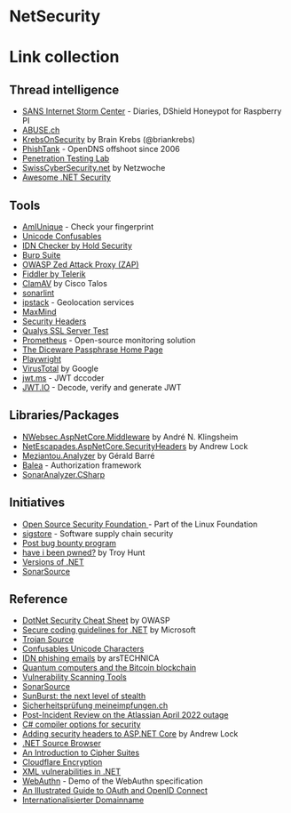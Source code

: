 # NetSecurity

# Link collection

## Thread intelligence

- [SANS Internet Storm Center](https://isc.sans.edu) - Diaries, DShield Honeypot for Raspberry PI
- [ABUSE.ch](https://abuse.ch)
- [KrebsOnSecurity](https://krebsonsecurity.com) by Brain Krebs (@briankrebs)
- [PhishTank](https://phishtank.org) - OpenDNS offshoot since 2006
- [Penetration Testing Lab](https://pentestlab.blog)
- [SwissCyberSecurity.net](https://www.swisscybersecurity.net) by Netzwoche
- [Awesome .NET Security](https://github.com/guardrailsio/awesome-dotnet-security)

## Tools

- [AmIUnique](https://amiunique.org/fp) - Check your fingerprint
- [Unicode Confusables](https://util.unicode.org/UnicodeJsps/confusables.jsp)
- [IDN Checker by Hold Security](https://holdintegrity.com/checker)
- [Burp Suite](https://portswigger.net/burp/communitydownload)
- [OWASP Zed Attack Proxy (ZAP)](https://www.zaproxy.org)
- [Fiddler by Telerik](https://www.telerik.com/fiddler)
- [ClamAV](https://www.clamav.net) by Cisco Talos
- [sonarlint](https://www.sonarlint.org)
- [ipstack](https://ipstack.com) - Geolocation services
- [MaxMind](https://www.maxmind.com)
- [Security Headers](https://securityheaders.com)
- [Qualys SSL Server Test](https://www.ssllabs.com/ssltest)
- [Prometheus](https://prometheus.io) - Open-source monitoring solution
- [The Diceware Passphrase Home Page](https://theworld.com/~reinhold/diceware.html)
- [Playwright](https://playwright.dev)
- [VirusTotal](https://www.virustotal.com) by Google
- [jwt.ms](https://jwt.ms) - JWT dccoder
- [JWT.IO](https://jwt.io) - Decode, verify and generate JWT

## Libraries/Packages

- [NWebsec.AspNetCore.Middleware](https://www.nuget.org/packages/NWebsec.AspNetCore.Middleware) by André N. Klingsheim
- [NetEscapades.AspNetCore.SecurityHeaders](https://www.nuget.org/packages/NetEscapades.AspNetCore.SecurityHeaders) by Andrew Lock
- [Meziantou.Analyzer](https://github.com/meziantou/Meziantou.Analyzer) by Gérald Barré
- [Balea](https://github.com/Xabaril/Balea) - Authorization framework
- [SonarAnalyzer.CSharp](https://www.nuget.org/packages/SonarAnalyzer.CSharp)

## Initiatives

- [Open Source Security Foundation ](https://openssf.org) - Part of the Linux Foundation
- [sigstore](https://sigstore.dev) - Software supply chain security
- [Post bug bounty program](https://yeswehack.com/programs/swiss-post)
- [have i been pwned?](https://haveibeenpwned.com) by Troy Hunt
- [Versions of .NET](https://versionsof.net)
- [SonarSource](https://rules.sonarsource.com)

## Reference

- [DotNet Security Cheat Sheet](https://cheatsheetseries.owasp.org/cheatsheets/DotNet_Security_Cheat_Sheet.html) by OWASP
- [Secure coding guidelines for .NET](https://docs.microsoft.com/en-us/dotnet/standard/security/secure-coding-guidelines) by Microsoft
- [Trojan Source](https://github.com/nickboucher/trojan-source)
- [Confusables Unicode Characters](https://util.unicode.org/UnicodeJsps/confusables.jsp)
- [IDN phishing emails](https://arstechnica.com/information-technology/2021/09/microsoft-outlook-shows-real-persons-contact-info-for-idn-phishing-emails) by arsTECHNICA
- [Quantum computers and the Bitcoin blockchain](https://www2.deloitte.com/nl/nl/pages/innovatie/artikelen/quantum-computers-and-the-bitcoin-blockchain.html)
- [Vulnerability Scanning Tools](https://owasp.org/www-community/Vulnerability_Scanning_Tools)
- [SonarSource](https://rules.sonarsource.com)
- [SunBurst: the next level of stealth](https://blog.reversinglabs.com/blog/sunburst-the-next-level-of-stealth)
- [Sicherheitsprüfung meineimpfungen.ch](https://mezdanak.de/wp-content/uploads/2021/03/2021_03_21_Report_meineimpfungen-v1.1.pdf)
- [Post-Incident Review on the Atlassian April 2022 outage](https://www.atlassian.com/engineering/post-incident-review-april-2022-outage)
- [C# compiler options for security](https://docs.microsoft.com/en-us/dotnet/csharp/language-reference/compiler-options/security)
- [Adding security headers to ASP.NET Core](https://github.com/andrewlock/NetEscapades.AspNetCore.SecurityHeaders) by Andrew Lock
- [.NET Source Browser](https://source.dot.net)
- [An Introduction to Cipher Suites](https://www.keyfactor.com/blog/cipher-suites-explained)
- [Cloudflare Encryption](https://www.fastcompany.com/90137157/the-hardest-working-office-design-in-america-encrypts-your-data-with-lava-lamps)
- [XML vulnerabilities in .NET](https://www.meziantou.net/how-to-protect-against-xml-vulnerabilities-in-dotnet.htm)
- [WebAuthn](https://webauthn.io) - Demo of the WebAuthn specification
- [An Illustrated Guide to OAuth and OpenID Connect](https://developer.okta.com/blog/2019/10/21/illustrated-guide-to-oauth-and-oidc)
- [Internationalisierter Domainname](https://de.wikipedia.org/wiki/Internationalisierter_Domainname)
